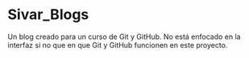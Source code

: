 # Sivar_Blogs
Un blog creado para un curso de Git y GitHub. No está enfocado en la interfaz si no que en que Git y GitHub funcionen en este proyecto.
